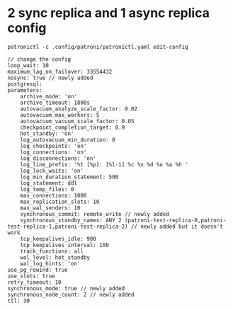 
# 2 sync replica and 1 async replica config
    patronictl -c .config/patroni/patronictl.yaml edit-config

    // change the config
    loop_wait: 10
    maximum_lag_on_failover: 33554432
    nosync: true // newly added
    postgresql:
    parameters:
        archive_mode: 'on'
        archive_timeout: 1800s
        autovacuum_analyze_scale_factor: 0.02
        autovacuum_max_workers: 5
        autovacuum_vacuum_scale_factor: 0.05
        checkpoint_completion_target: 0.9
        hot_standby: 'on'
        log_autovacuum_min_duration: 0
        log_checkpoints: 'on'
        log_connections: 'on'
        log_disconnections: 'on'
        log_line_prefix: '%t [%p]: [%l-1] %c %x %d %u %a %h '
        log_lock_waits: 'on'
        log_min_duration_statement: 500
        log_statement: ddl
        log_temp_files: 0
        max_connections: 1000
        max_replication_slots: 10
        max_wal_senders: 10
        synchronous_commit: remote_write // newly added
        synchronous_standby_names: ANY 2 (patroni-test-replica-0,patroni-test-replica-1,patroni-test-replica-2) // newly added but it doesn't work
        tcp_keepalives_idle: 900
        tcp_keepalives_interval: 100
        track_functions: all
        wal_level: hot_standby
        wal_log_hints: 'on'
    use_pg_rewind: true
    use_slots: true
    retry_timeout: 10
    synchronous_mode: true // newly added
    synchronous_node_count: 2 // newly added
    ttl: 30